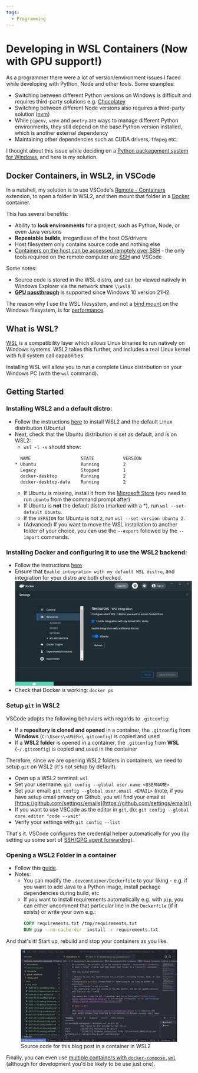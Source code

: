 ```yaml
---
tags:
  - Programming
---
```

# Developing in WSL Containers (Now with GPU support!)

As a programmer there were a lot of version/environment issues I faced while developing with Python, Node and other tools. Some examples:

- Switching between different Python versions on Windows is difficult and requires third-party solutions e.g. [Chocolatey](https://chocolatey.org/)
- Switching between different Node versions also requires a third-party solution ([nvm](https://github.com/nvm-sh/nvm))
- While `pipenv`, `venv` and `poetry` are ways to manage different Python environments, they still depend on the base Python version installed, which is another external dependency
- Maintaining other dependencies such as CUDA drivers, `ffmpeg` etc.

I thought about this issue while deciding on a [Python packagement system for Windows](2021-04-15-python-package-management-windows.md), and here is my solution.

## Docker Containers, in WSL2, in VSCode

In a nutshell, my solution is to use VSCode's [Remote - Containers]() extension, to open a folder in WSL2, and then mount that folder in a [Docker]() container.

This has several benefits:

- Ability to **lock environments** for a project, such as Python, Node, or even Java versions
- **Repeatable builds**, irregardless of the host OS/drivers
- Host filesystem only contains source code and nothing else
- [Containers on the host can be accessed remotely over SSH][vscode-remote-containers] - the only tools required on the remote computer are [SSH][ssh] and VSCode

Some notes:

- Source code is stored in the WSL distro, and can be viewed natively in Windows Explorer via the network share `\\wsl$`.
- [**GPU passthrough**][gpu-passthrough] is supported since Windows 10 version 21H2.

The reason why I use the WSL filesystem, and not a [bind mount](https://docs.docker.com/storage/bind-mounts/) on the Windows filesystem, is for [performance](https://github.com/microsoft/WSL/issues/4197).

## What is WSL?

[WSL](https://docs.microsoft.com/en-us/windows/wsl/about) is a compatibility layer which allows Linux binaries to run natively on Windows systems. WSL2 takes this further, and includes a real Linux kernel with full system call capabilities.

Installing WSL will allow you to run a complete Linux distribution on your Windows PC (with the `wsl` command).

## Getting Started

### Installing WSL2 and a default distro:

- Follow the instructions [here](https://docs.microsoft.com/en-us/windows/wsl/install) to install WSL2 and the default Linux distribution (Ubuntu)
- Next, check that the Ubuntu distribution is set as default, and is on WSL2:
    - `wsl -l -v` should show:
    ```
      NAME                   STATE           VERSION
    * Ubuntu                 Running         2
      Legacy                 Stopped         1
      docker-desktop         Running         2
      docker-desktop-data    Running         2
    ```
    - If Ubuntu is missing, install it from the [Microsoft Store](https://www.microsoft.com/en-sg/p/ubuntu/9nblggh4msv6) (you need to run `ubuntu` from the command prompt after)
    - If Ubuntu is **not** the default distro (marked with a *), run `wsl --set-default Ubuntu`.
    - If the `VERSION` for Ubuntu is not `2`, run `wsl --set-version Ubuntu 2`.
    - (Advanced) If you want to move the WSL installation to another folder of your choice, you can use the `--export` followed by the `--import` commands.

### Installing Docker and configuring it to use the WSL2 backend:

- Follow the instructions [here](https://code.visualstudio.com/docs/remote/containers#_getting-started)
- Ensure that `Enable integration with my default WSL distro`, and integration for your distro are both checked. ![](../static/images/2021-11-17/docker.jpg)
- Check that Docker is working: `docker ps`

### Setup `git` in WSL2

VSCode adopts the following behaviors with regards to `.gitconfig`:

- If a **repository is cloned and opened** in a container, the `.gitconfig` from **Windows** (`C:\Users\<USER>\.gitconfig`) is copied and used
- If a **WSL2 folder** is opened in a container, the `.gitconfig` from **WSL** (`~/.gitconfig`) is copied and used in the container

Therefore, since we are opening WSL2 folders in containers, we need to setup `git` on WSL2 (it's not setup by default).

- Open up a WSL2 terminal: `wsl`
- Set your username: `git config --global user.name <USERNAME>`
- Set your email: `git config --global user.email <EMAIL>` (note, if you have setup email privacy on Github, you will find your email at [https://github.com/settings/emails](https://github.com/settings/emails))
- If you want to use VSCode as the editor in `git`, do: `git config --global core.editor "code --wait"`
- Verify your settings with `git config --list`

That's it. VSCode configures the credential helper automatically for you (by setting up some sort of [SSH/GPG agent forwarding](https://github.com/microsoft/vscode-remote-release/issues/2925)).

### Opening a WSL2 Folder in a container

- Follow this [guide](https://code.visualstudio.com/docs/remote/wsl#_advanced-opening-a-wsl-2-folder-in-a-container).
- Notes:
    - You can modify the `.devcontainer/Dockerfile` to your liking - e.g. if you want to add Java to a Python image, install package dependencies during build, etc
    - If you want to install requirements automatically e.g. with `pip`, you can either uncomment that particular line in the `Dockerfile` (if it exists) or write your own e.g.:
        ```dockerfile
        COPY requirements.txt /tmp/requirements.txt
        RUN pip --no-cache-dir  install -r requirements.txt
        ```

And that's it! Start up, rebuild and stop your containers as you like.

<figure>
  <img src="/static/images/2021-11-17/vscode.jpg" alt="Source code for this blog post in a container in WSL2" loading="lazy"/>
  <figcaption>Source code for this blog post in a container in WSL2</figcaption>
</figure>

Finally, you can even use [multiple containers with `docker-compose.yml`](https://code.visualstudio.com/remote/advancedcontainers/connect-multiple-containers) (although for development you'd be likely to be use just one).

[gpu-passthrough]: https://docs.microsoft.com/en-us/windows/whats-new/whats-new-windows-10-version-21h2#gpu-compute-support-for-the-windows-subsystem-for-linux
[ssh]: https://www.ssh.com/academy/ssh/protocol
[vscode-remote-containers]: 2022-02-07-vscode-remote-containers-over-ssh.md